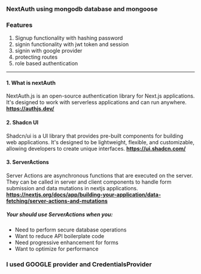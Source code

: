 ### NextAuth using mongodb database and mongoose

### Features

1. Signup functionality with hashing password
2. signin functionality with jwt token and session
3. signin with google provider
4. protecting routes
5. role based authentication

---

#### 1. What is nextAuth

NextAuth.js is an open-source authentication library for Next.js applications. It's designed to work with serverless applications and can run anywhere.
**https://authjs.dev/**

#### 2. Shadcn UI

Shadcn/ui is a UI library that provides pre-built components for building web applications. It's designed to be lightweight, flexible, and customizable, allowing developers to create unique interfaces.
**https://ui.shadcn.com/**

#### 3. ServerActions

Server Actions are asynchronous functions that are executed on the server.
They can be called in server and client components to handle form submission and data mutations in nextjs applications.
**https://nextjs.org/docs/app/building-your-application/data-fetching/server-actions-and-mutations**

##### Your should use ServerActions when you:

- Need to perform secure database operations
- Want to reduce API boilerplate code
- Need progressive enhancement for forms
- Want to optimize for performance

### I used GOOGLE provider and CredentialsProvider
